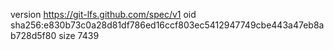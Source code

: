 version https://git-lfs.github.com/spec/v1
oid sha256:e830b73c0a28d81df786ed16ccf803ec5412947749cbe443a47eb8ab728d5f80
size 7439
